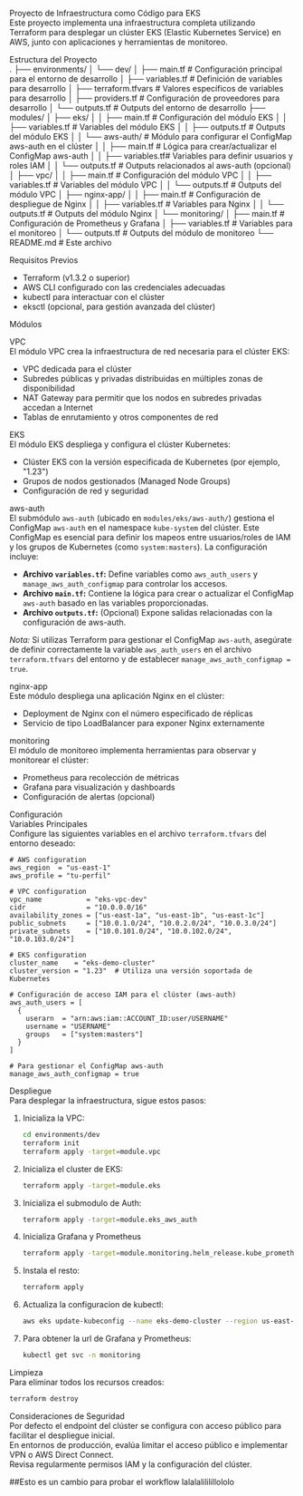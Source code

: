 Proyecto de Infraestructura como Código para EKS  
Este proyecto implementa una infraestructura completa utilizando Terraform para desplegar un clúster EKS (Elastic Kubernetes Service) en AWS, junto con aplicaciones y herramientas de monitoreo.

Estructura del Proyecto  
.
├── environments/
│   └── dev/
│       ├── main.tf          # Configuración principal para el entorno de desarrollo
│       ├── variables.tf     # Definición de variables para desarrollo
│       ├── terraform.tfvars # Valores específicos de variables para desarrollo
│       ├── providers.tf     # Configuración de proveedores para desarrollo
│       └── outputs.tf       # Outputs del entorno de desarrollo
├── modules/
│   ├── eks/
│   │   ├── main.tf          # Configuración del módulo EKS
│   │   ├── variables.tf     # Variables del módulo EKS
│   │   ├── outputs.tf       # Outputs del módulo EKS
│   │   └── aws-auth/        # Módulo para configurar el ConfigMap aws-auth en el clúster
│   │         ├── main.tf     # Lógica para crear/actualizar el ConfigMap aws-auth
│   │         ├── variables.tf# Variables para definir usuarios y roles IAM
│   │         └── outputs.tf  # Outputs relacionados al aws-auth (opcional)
│   ├── vpc/
│   │   ├── main.tf          # Configuración del módulo VPC
│   │   ├── variables.tf     # Variables del módulo VPC
│   │   └── outputs.tf       # Outputs del módulo VPC
│   ├── nginx-app/
│   │   ├── main.tf          # Configuración de despliegue de Nginx
│   │   ├── variables.tf     # Variables para Nginx
│   │   └── outputs.tf       # Outputs del módulo Nginx
│   └── monitoring/
│       ├── main.tf          # Configuración de Prometheus y Grafana
│       ├── variables.tf     # Variables para el monitoreo
│       └── outputs.tf       # Outputs del módulo de monitoreo
└── README.md                # Este archivo

Requisitos Previos

- Terraform (v1.3.2 o superior)
- AWS CLI configurado con las credenciales adecuadas
- kubectl para interactuar con el clúster
- eksctl (opcional, para gestión avanzada del clúster)

Módulos

VPC  
El módulo VPC crea la infraestructura de red necesaria para el clúster EKS:
- VPC dedicada para el clúster
- Subredes públicas y privadas distribuidas en múltiples zonas de disponibilidad
- NAT Gateway para permitir que los nodos en subredes privadas accedan a Internet
- Tablas de enrutamiento y otros componentes de red

EKS  
El módulo EKS despliega y configura el clúster Kubernetes:
- Clúster EKS con la versión especificada de Kubernetes (por ejemplo, "1.23")
- Grupos de nodos gestionados (Managed Node Groups)
- Configuración de red y seguridad

aws-auth  
El submódulo `aws-auth` (ubicado en `modules/eks/aws-auth/`) gestiona el ConfigMap `aws-auth` en el namespace `kube-system` del clúster. Este ConfigMap es esencial para definir los mapeos entre usuarios/roles de IAM y los grupos de Kubernetes (como `system:masters`). La configuración incluye:
- **Archivo `variables.tf`:** Define variables como `aws_auth_users` y `manage_aws_auth_configmap` para controlar los accesos.
- **Archivo `main.tf`:** Contiene la lógica para crear o actualizar el ConfigMap `aws-auth` basado en las variables proporcionadas.
- **Archivo `outputs.tf`:** (Opcional) Expone salidas relacionadas con la configuración de aws-auth.

*Nota:* Si utilizas Terraform para gestionar el ConfigMap `aws-auth`, asegúrate de definir correctamente la variable `aws_auth_users` en el archivo `terraform.tfvars` del entorno y de establecer `manage_aws_auth_configmap = true`.

nginx-app  
Este módulo despliega una aplicación Nginx en el clúster:
- Deployment de Nginx con el número especificado de réplicas
- Servicio de tipo LoadBalancer para exponer Nginx externamente

monitoring  
El módulo de monitoreo implementa herramientas para observar y monitorear el clúster:
- Prometheus para recolección de métricas
- Grafana para visualización y dashboards
- Configuración de alertas (opcional)

Configuración  
Variables Principales  
Configure las siguientes variables en el archivo `terraform.tfvars` del entorno deseado:

```hcl
# AWS configuration  
aws_region  = "us-east-1"  
aws_profile = "tu-perfil"

# VPC configuration  
vpc_name           = "eks-vpc-dev"  
cidr               = "10.0.0.0/16"  
availability_zones = ["us-east-1a", "us-east-1b", "us-east-1c"]  
public_subnets     = ["10.0.1.0/24", "10.0.2.0/24", "10.0.3.0/24"]  
private_subnets    = ["10.0.101.0/24", "10.0.102.0/24", "10.0.103.0/24"]

# EKS configuration  
cluster_name    = "eks-demo-cluster"  
cluster_version = "1.23"  # Utiliza una versión soportada de Kubernetes

# Configuración de acceso IAM para el clúster (aws-auth)  
aws_auth_users = [  
  {  
    userarn  = "arn:aws:iam::ACCOUNT_ID:user/USERNAME"  
    username = "USERNAME"  
    groups   = ["system:masters"]  
  }  
]

# Para gestionar el ConfigMap aws-auth
manage_aws_auth_configmap = true
```

Despliegue  
Para desplegar la infraestructura, sigue estos pasos:

1. Inicializa la VPC:
   ```sh
   cd environments/dev
   terraform init
   terraform apply -target=module.vpc
   ```

2. Inicializa el cluster de EKS:
   ```sh
   terraform apply -target=module.eks
   ```

3. Inicializa el submodulo de Auth:
   ```sh
   terraform apply -target=module.eks_aws_auth
   ```
4. Inicializa Grafana y Prometheus
   ```sh
   terraform apply -target=module.monitoring.helm_release.kube_prometheus_stack -target=module.monitoring.null_resource.wait_for_crds
   ```
5. Instala el resto:
   ```sh
   terraform apply
   ```
6. Actualiza la configuracion de kubectl:
   ```sh
   aws eks update-kubeconfig --name eks-demo-cluster --region us-east-1
   ```
7. Para obtener la url de Grafana y Prometheus:
   ```sh
   kubectl get svc -n monitoring
   ```


Limpieza  
Para eliminar todos los recursos creados:
```sh
terraform destroy
```

Consideraciones de Seguridad  
Por defecto el endpoint del clúster se configura con acceso público para facilitar el despliegue inicial.  
En entornos de producción, evalúa limitar el acceso público e implementar VPN o AWS Direct Connect.  
Revisa regularmente permisos IAM y la configuración del clúster.

##Esto es un cambio para probar el workflow lalalalililillololo